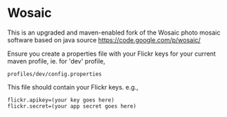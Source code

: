 # Wosaic
This is an upgraded and maven-enabled fork of the Wosaic photo mosaic software based on java source https://code.google.com/p/wosaic/

Ensure you create a properties file with your Flickr keys for your current maven profile, ie. for 'dev' profile, 
    
    profiles/dev/config.properties

This file should contain your Flickr keys.  e.g., 
    
    flickr.apikey=(your key goes here)
    flickr.secret=(your app secret goes here)

